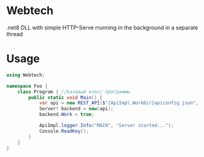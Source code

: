 # Webtech
.net8 DLL with simple HTTP-Serve rrunning in the background in a separate thread
# Usage
```C#
using Webtech;

namespace Foo {
    class Program { //Базовый класс программы
        public static void Main() {
            var api = new REST_API($"{ApiImpl.WorkDir}apiconfig.json", typeof(ApiImpl));
            Server? backend = new(api);
            backend.Work = true;

            ApiImpl.logger.Info("MAIN", "Server started...");
            Console.ReadKey();
        }
    }
}
```
